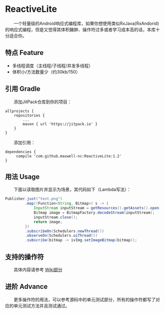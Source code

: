 # ReactiveLite
&emsp;&emsp;一个轻量级的Android响应式编程库，如果你想使用类似RxJava(RxAndorid)的响应式编程，但是又觉得其体积臃肿、操作符过多或者学习成本高的话，本库十分适合你。

## 特点 Feature

- 多线程调度（主线程/子线程/并发多线程）
- 体积小/方法数量少（约30kb/150）

## 引用 Gradle
&emsp;&emsp;添加JitPack仓库到你的项目：
```
allprojects {
	repositories {
		...
		maven { url 'https://jitpack.io' }
	}
}
```
&emsp;&emsp;添加引用：
```
dependencies {
     compile 'com.github.maxwell-nc:ReactiveLite:1.2'
}
```


## 用法 Usage

&emsp;&emsp;下面以读取图片并显示为场景，其代码如下（Lambda写法）：
```java
Publisher.just("test.png")
         .map((Function<String, Bitmap>) s -> {
             InputStream inputStream = getResources().getAssets().open(s);
             Bitmap image = BitmapFactory.decodeStream(inputStream);
             inputStream.close();
             return image;
         })
         .subscribeOn(Schedulers.newThread())
         .observeOn(Schedulers.uiThread())
         .subscribe(bitmap -> ivImg.setImageBitmap(bitmap));
```

## 支持的操作符

&emsp;&emsp;具体内容请参考 [Wiki部分](https://github.com/maxwell-nc/ReactiveLite/wiki) 

## 进阶 Advance

&emsp;&emsp;更多操作符的用法，可以参考源码中的单元测试部分，所有的操作符都写了对应的单元测试方法并且测试通过。